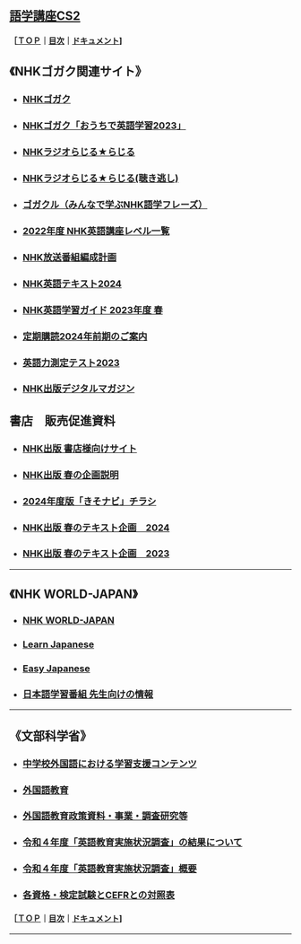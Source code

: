 ## [語学講座CS2](https://csreviser.github.io/CaptureStream2/) 
#### ［[ＴＯＰ](./)**｜**[目次](./#目次)**｜**[ドキュメント](./#ドキュメント-1)]
## 《NHKゴガク関連サイト》                
* ### [NHKゴガク](https://www.nhk.or.jp/gogaku/)                 
* ### [NHKゴガク「おうちで英語学習2023」](https://www.nhk.or.jp/gogaku/homestudy2023/index.html)
* ### [NHKラジオらじる★らじる](https://www.nhk.or.jp/radio/)       
* ### [NHKラジオらじる★らじる(聴き逃し)](https://www.nhk.or.jp/radio/ondemand/index_genre.html?g=genre11)                 
* ### [ゴガクル（みんなで学ぶNHK語学フレーズ）](https://gogakuru.com/index.html)
* ### [2022年度 NHK英語講座レベル一覧](https://mag.nhk-book.co.jp/wp-content/uploads/2023/02/f587fd8147ffa993c8aee2b5544e5ff3.jpg)                     
* ### [NHK放送番組編成計画](https://www.nhk.or.jp/info/pr/hensei/)                
* ### [NHK英語テキスト2024](https://www.nhk-book.co.jp/text/)    
* ### [NHK英語学習ガイド 2023年度 春](https://www.nhk-book.co.jp/furokudl/NHKP_guide23.pdf)             
* ### [定期購読2024年前期のご案内](https://www.nhk-book.co.jp/pr/text/subscription.html)               
* ### [英語力測定テスト2023](https://eigoryoku.nhk-book.co.jp/?_ga=2.144059701.1000592643.1613186020-1646930887.1611275979)                  
* ### [NHK出版デジタルマガジン](https://mag.nhk-book.co.jp/)
            
## 書店　販売促進資料          
* ### [NHK出版 書店様向けサイト](https://shoten-pr.nhk-book.co.jp/)
* ### [NHK出版 春の企画説明](https://shoten.nhk-book.co.jp/cms/)
* ### [2024年度版「きそナビ」チラシ](https://shoten-pr.nhk-book.co.jp/files/NHK%E3%81%8D%E3%81%9D%E3%83%8A%E3%83%92%E3%82%992024.pdf)  
* ### [NHK出版 春のテキスト企画　2024](https://shoten.nhk-book.co.jp/common/download/2024_Spring_Text_pamphlet.pdf)      
* ### [NHK出版 春のテキスト企画　2023](https://shoten.nhk-book.co.jp/common/download/2023_Spring_Text_pamphlet.pdf)                    

***
## 《NHK WORLD-JAPAN》                
* ### [NHK WORLD-JAPAN](https://www3.nhk.or.jp/nhkworld/)                 
* ### [Learn Japanese](https://www3.nhk.or.jp/nhkworld/en/learnjapanese/)
* ### [Easy Japanese](https://www3.nhk.or.jp/nhkworld/en/radio/e_japanese/)               
* ### [日本語学習番組 先生向けの情報](https://www3.nhk.or.jp/nhkworld/en/learnjapanese/assets/data/teachingtips.pdf)       

***

## 《文部科学省》                
* ### [中学校外国語における学習支援コンテンツ](https://www.mext.go.jp/a_menu/ikusei/gakusyushien/mext_00065.html)
* ### [外国語教育](https://www.mext.go.jp/a_menu/kokusai/gaikokugo/index.htm)
* ### [外国語教育政策資料・事業・調査研究等](https://www.mext.go.jp/a_menu/kokusai/gaikokugo/index_00006.htm)
* ### [令和４年度「英語教育実施状況調査」の結果について](https://www.mext.go.jp/a_menu/kokusai/gaikokugo/1415043_00004.htm)
* ### [令和４年度「英語教育実施状況調査」概要](https://www.mext.go.jp/content/20230516-mxt_kyoiku01-00029835_1.pdf)
* ### [各資格・検定試験とCEFRとの対照表](https://www.mext.go.jp/b_menu/shingi/chousa/koutou/091/gijiroku/__icsFiles/afieldfile/2018/07/27/1407616_003.pdf)

#### ［[ＴＯＰ](./)**｜**[目次](./#目次)**｜**[ドキュメント](./#ドキュメント-1)]

*** 
 <link rel="shortcut icon" type="image/x-icon" href="https://avatars.githubusercontent.com/u/46049273?v=4">
 <meta name="twitter:image:src" content="https://avatars.githubusercontent.com/u/46049273?v=4">
 <link rel="prev" href="{{ paginator.previous_page_path | absolute_url }}" />
